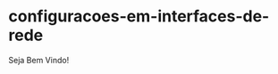 configuracoes-em-interfaces-de-rede
===================================

<html>

<head>
  <title> Projeto de DW </title>
</head>

<body>

   <p> Seja Bem Vindo! </p>

</body>


</html>
